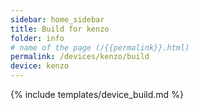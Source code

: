 ```yaml
---
sidebar: home_sidebar
title: Build for kenzo
folder: info
# name of the page (/{{permalink}}.html)
permalink: /devices/kenzo/build
device: kenzo
---
```

{% include templates/device_build.md %}
